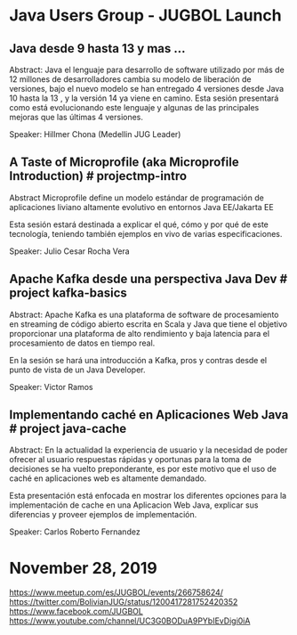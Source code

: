 # Java Users Group - JUGBOL Launch

Java desde 9 hasta 13 y mas ...
--------------------------------------------------------------------------------------

Abstract:
Java el lenguaje para desarrollo de software utilizado por más de 12 millones de desarrolladores cambia su modelo de liberación de versiones, bajo el nuevo modelo se han entregado 4 versiones desde Java 10 hasta la 13 , y la versión 14 ya viene en camino.
Esta sesión presentará como está evolucionando este lenguaje y algunas de las principales mejoras que las últimas 4 versiones.

Speaker: Hillmer Chona (Medellin JUG Leader)

A Taste of Microprofile (aka Microprofile Introduction) # projectmp-intro
--------------------------------------------------------------------------------------

Abstract
Microprofile define un modelo estándar de programación de aplicaciones liviano altamente evolutivo en entornos Java EE/Jakarta EE

Esta sesión estará destinada a explicar el qué, cómo y por qué de este tecnología, teniendo también ejemplos en vivo de varias especificaciones.

Speaker: Julio Cesar Rocha Vera

Apache Kafka desde una perspectiva Java Dev  # project kafka-basics
--------------------------------------------------------------------------------------

Abstract:
Apache Kafka es una plataforma de software de procesamiento en streaming de código abierto escrita en Scala y Java que tiene el objetivo proporcionar una plataforma de alto rendimiento y baja latencia para el procesamiento de datos en tiempo real.

En la sesión se hará una introducción a Kafka, pros y contras desde el punto de vista de un Java Developer.

Speaker: Victor Ramos

Implementando caché en Aplicaciones Web Java  # project java-cache
--------------------------------------------------------------------------------------

Abstract:
En la actualidad la experiencia de usuario y la necesidad de poder ofrecer al usuario respuestas rápidas y oportunas para la toma de decisiones se ha vuelto preponderante, es por este motivo que el uso de caché en aplicaciones web es altamente demandado.

Esta presentación está enfocada en mostrar los diferentes opciones para la implementación de cache en una Aplicacion Web Java, explicar sus diferencias y proveer ejemplos de implementación.

Speaker: Carlos Roberto Fernandez

# November 28, 2019
https://www.meetup.com/es/JUGBOL/events/266758624/
https://twitter.com/BolivianJUG/status/1200417281752420352
https://www.facebook.com/JUGBOL
https://www.youtube.com/channel/UC3G0BODuA9PYbIEvDigi0iA

